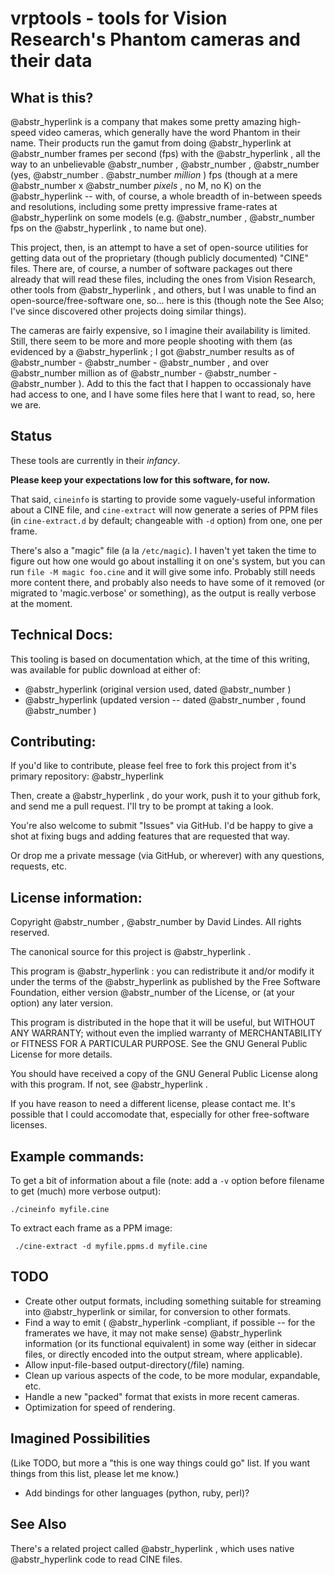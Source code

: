 # vrptools - tools for Vision Research's Phantom cameras and their data

## What is this?

@abstr_hyperlink is a company that makes some pretty amazing high-speed video cameras, which generally have the word Phantom in their name. Their products run the gamut from doing @abstr_hyperlink at @abstr_number frames per second (fps) with the @abstr_hyperlink , all the way to an unbelievable @abstr_number , @abstr_number , @abstr_number (yes, @abstr_number . @abstr_number _million_ ) fps (though at a mere @abstr_number x @abstr_number _pixels_ , no M, no K) on the @abstr_hyperlink \-- with, of course, a whole breadth of in-between speeds and resolutions, including some pretty impressive frame-rates at @abstr_hyperlink on some models (e.g. @abstr_number , @abstr_number fps on the @abstr_hyperlink , to name but one).

This project, then, is an attempt to have a set of open-source utilities for getting data out of the proprietary (though publicly documented) "CINE" files. There are, of course, a number of software packages out there already that will read these files, including the ones from Vision Research, other tools from @abstr_hyperlink , and others, but I was unable to find an open-source/free-software one, so... here is this (though note the See Also; I've since discovered other projects doing similar things).

The cameras are fairly expensive, so I imagine their availability is limited. Still, there seem to be more and more people shooting with them (as evidenced by a @abstr_hyperlink ; I got @abstr_number results as of @abstr_number - @abstr_number - @abstr_number , and over @abstr_number million as of @abstr_number - @abstr_number - @abstr_number ). Add to this the fact that I happen to occassionaly have had access to one, and I have some files here that I want to read, so, here we are.

## Status

These tools are currently in their _infancy_.

**Please keep your expectations low for this software, for now.**

That said, `cineinfo` is starting to provide some vaguely-useful information about a CINE file, and `cine-extract` will now generate a series of PPM files (in `cine-extract.d` by default; changeable with `-d` option) from one, one per frame.

There's also a "magic" file (a la `/etc/magic`). I haven't yet taken the time to figure out how one would go about installing it on one's system, but you can run `file -M magic foo.cine` and it will give some info. Probably still needs more content there, and probably also needs to have some of it removed (or migrated to 'magic.verbose' or something), as the output is really verbose at the moment.

## Technical Docs:

This tooling is based on documentation which, at the time of this writing, was available for public download at either of:

  * @abstr_hyperlink (original version used, dated @abstr_number )
  * @abstr_hyperlink (updated version -- dated @abstr_number , found @abstr_number )



## Contributing:

If you'd like to contribute, please feel free to fork this project from it's primary repository: @abstr_hyperlink 

Then, create a @abstr_hyperlink , do your work, push it to your github fork, and send me a pull request. I'll try to be prompt at taking a look.

You're also welcome to submit "Issues" via GitHub. I'd be happy to give a shot at fixing bugs and adding features that are requested that way.

Or drop me a private message (via GitHub, or wherever) with any questions, requests, etc.

## License information:

Copyright @abstr_number , @abstr_number by David Lindes. All rights reserved.

The canonical source for this project is @abstr_hyperlink .

This program is @abstr_hyperlink : you can redistribute it and/or modify it under the terms of the @abstr_hyperlink as published by the Free Software Foundation, either version @abstr_number of the License, or (at your option) any later version.

This program is distributed in the hope that it will be useful, but WITHOUT ANY WARRANTY; without even the implied warranty of MERCHANTABILITY or FITNESS FOR A PARTICULAR PURPOSE. See the GNU General Public License for more details.

You should have received a copy of the GNU General Public License along with this program. If not, see @abstr_hyperlink .

If you have reason to need a different license, please contact me. It's possible that I could accomodate that, especially for other free-software licenses.

## Example commands:

To get a bit of information about a file (note: add a `-v` option before filename to get (much) more verbose output):
    
    
    ./cineinfo myfile.cine
    

To extract each frame as a PPM image:
    
    
     ./cine-extract -d myfile.ppms.d myfile.cine
    

## TODO

  * Create other output formats, including something suitable for streaming into @abstr_hyperlink or similar, for conversion to other formats.
  * Find a way to emit ( @abstr_hyperlink -compliant, if possible -- for the framerates we have, it may not make sense) @abstr_hyperlink information (or its functional equivalent) in some way (either in sidecar files, or directly encoded into the output stream, where applicable).
  * Allow input-file-based output-directory(/file) naming.
  * Clean up various aspects of the code, to be more modular, expandable, etc.
  * Handle a new "packed" format that exists in more recent cameras.
  * Optimization for speed of rendering.



## Imagined Possibilities

(Like TODO, but more a "this is one way things could go" list. If you want things from this list, please let me know.)

  * Add bindings for other languages (python, ruby, perl)?



## See Also

There's a related project called @abstr_hyperlink , which uses native @abstr_hyperlink code to read CINE files.
